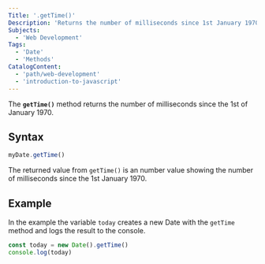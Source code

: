 ```yaml
---
Title: '.getTime()' 
Description: 'Returns the number of milliseconds since 1st January 1970.' 
Subjects: 
  - 'Web Development'
Tags: 
  - 'Date'
  - 'Methods'
CatalogContent: 
  - 'path/web-development'
  - 'introduction-to-javascript'
---
```


The **`getTime()`** method returns the number of milliseconds since the 1st of January 1970.

## Syntax

```js
myDate.getTime()
```

The returned value from `getTime()` is an number value showing the number of milliseconds since the 1st January 1970.

## Example

In the example the variable `today` creates a new Date with the `getTime` method and logs the result to the console.

```js
const today = new Date().getTime()
console.log(today)
```
